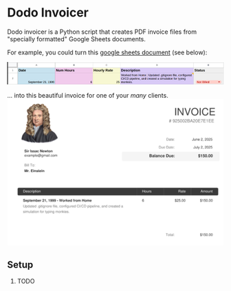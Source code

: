 # Dodo Invoicer
Dodo invoicer is a Python script that creates PDF invoice files from "specially formatted" Google Sheets documents.

For example, you could turn this [google sheets document](https://docs.google.com/spreadsheets/d/119i_TgxH7HClOA-ZGKgXn9koN8eZDN9yHTTyrMUpH-8/edit?gid=0#gid=0) (see below):

![example_gsheet](example_gsheet_document.png)

... into this beautiful invoice for one of your _many_ clients.
![example_pdf](example_pdf_image.png)

## Setup
1. TODO